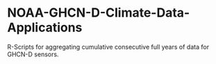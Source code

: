 # NOAA-GHCN-D-Climate-Data-Applications

R-Scripts for aggregating cumulative consecutive full years of data for GHCN-D sensors.
